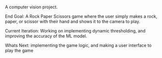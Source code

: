 A  computer vision project.

End Goal: A Rock Paper Scissors game where the user simply makes a rock, paper, or scissor with their hand and shows it to the camera to play.

Current Iteration: Working on implementing dynamic thresholding, and improving the accuracy of the ML model. 

Whats Next: implementing the game logic, and making a user interface to play the game
